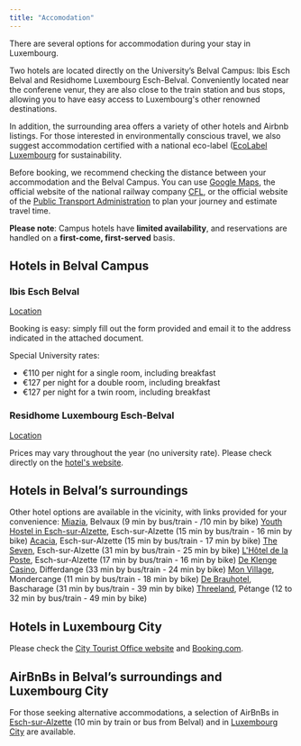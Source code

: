 ```yaml
---
title: "Accomodation"
---
```


There are several options for accommodation during your stay in Luxembourg. 

Two hotels are located directly on the University’s Belval Campus: Ibis Esch Belval and Residhome Luxembourg Esch-Belval. Conveniently located near the conferene venur, they are also close to the train station and bus stops, allowing you to have easy access to Luxembourg's other renowned destinations.

In addition, the surrounding area offers a variety of other hotels and Airbnb listings. For those interested in environmentally conscious travel, we also suggest accommodation certified with a national eco-label ([EcoLabel Luxembourg](https://www.ecolabel.lu/?geodir_search=1&stype=gd_place&s=+&snear=Near%3A+My+Location&spost_category%5B%5D=27&slabel%5B%5D=&sgeo_lat=49.5045365&sgeo_lon=5.9471235) for sustainability. 

Before booking, we recommend checking the distance between your accommodation and the Belval Campus. You can use [Google Maps](https://maps.google.com), the official website of the national railway company [CFL](https://www.cfl.lu), or the official website of the [Public Transport Administration](https://www.mobiliteit.lu/en/) to plan your journey and estimate travel time.


**Please note**: Campus hotels have **limited availability**, and reservations are handled on a **first-come, first-served** basis.

## Hotels in Belval Campus
<h3 style="font-weight:bold;">Ibis Esch Belval</h3>

[Location](https://maps.app.goo.gl/ooE7EJVyUoEZXtAz8)

Booking is easy: simply fill out the form provided and email it to the address indicated in the attached document.

Special University rates:
* €110 per night for a single room, including breakfast
* €127 per night for a double room, including breakfast
* €127 per night for a twin room, including breakfast
 
<h3 style="font-weight:bold;">Residhome Luxembourg Esch-Belval</h3>

[Location](https://maps.app.goo.gl/KHXNZ9C5gnEYPQYx5)

Prices may vary throughout the year (no university rate). Please check directly on the [hotel's website](https://www.residhome.com/residence-hoteliere-aparthotel-eschsuralzette-341.html). 

## Hotels in Belval’s surroundings
Other hotel options are available in the vicinity, with links provided for your convenience:
[Miazia](https://miazia.lu/), Belvaux (9 min by bus/train - /10 min by bike)
[Youth Hostel in Esch-sur-Alzette](https://youthhostels.lu/en/youth-hostels/youth-hostel-eschEsch-sur-Alzette), Esch-sur-Alzette (15 min by bus/train - 16 min by bike)
[Acacia](https://www.hotel-acacia.lu/), Esch-sur-Alzette (15 min by bus/train - 17 min by bike)
[The Seven](https://www.thesevenhotel.lu/), Esch-sur-Alzette (31 min by bus/train - 25 min by bike)
[L'Hôtel de la Poste](https://www.hoteldelaposte-luxembourg.com/), Esch-sur-Alzette (17 min by bus/train - 16 min by bike) 
[De Klenge Casino](https://sites.google.com/view/de-klenge-casino/), Differdange (33 min by bus/train - 24 min by bike)
[Mon Village](https://monvillage.lu/), Mondercange (11 min by bus/train - 18 min by bike)
[De Brauhotel](https://www.brauhotel.lu/), Bascharage (31 min by bus/train - 39 min by bike)
[Threeland](https://www.hotelthreeland.lu/), Pétange (12 to 32 min by bus/train -  49 min by bike)

## Hotels in Luxembourg City 
Please check the [City Tourist Office website](https://www.luxembourg-city.com/fr/planifier-votre-sejour/hebergements) and [Booking.com](https://www.booking.com/searchresults.fr.html?ss=Luxembourg&ssne=Luxembourg&ssne_untouched=Luxembourg&efdco=1&label=gog235jc-1DCAMoiQFCCmx1eGVtYm91cmdIDVgDaIkBiAEBmAENuAEXyAEP2AED6AEB-AECiAIBqAIDuALtobHBBsACAdICJDcxMjc3NzU3LWZjMTMtNGM1MC05NTg1LWMwOTBlODkyNmMyZtgCBOACAQ&aid=356980&lang=fr&sb=1&src_elem=sb&src=searchresults&dest_id=-1736191&dest_type=city&checkin=2025-12-09&checkout=2025-12-12&group_adults=1&no_rooms=1&group_children=0).

## AirBnBs in Belval’s surroundings and Luxembourg City
For those seeking alternative accommodations, a selection of AirBnBs in [Esch-sur-Alzette](https://www.airbnb.fr/s/Esch~sur~Alzette--Luxembourg/homes?refinement_paths%5B%5D=%2Fhomes&acp_id=f70c3cd2-cf21-429a-91a1-8c5b6a3ffc61&date_picker_type=calendar&checkin=2025-12-09&checkout=2025-12-12&source=structured_search_input_header&search_type=autocomplete_click&flexible_trip_lengths%5B%5D=one_week&monthly_start_date=2025-09-01&monthly_length=3&monthly_end_date=2025-12-01&price_filter_input_type=2&price_filter_num_nights=3&channel=EXPLORE&place_id=ChIJyZalbhw1lUcRZ7DYmEjWMhk&location_bb=QkYTEUDAKh9CRdf3QL4u0A%3D%3D) (10 min by train or bus from Belval) and in [Luxembourg City](https://www.airbnb.fr/s/Luxembourg-City--Luxembourg/homes?refinement_paths%5B%5D=%2Fhomes&place_id=ChIJVyzznc1IlUcREG0F0dbRAAQ&location_bb=QkaelkDGhEtCRj50QMI2pA%3D%3D&acp_id=47466415-0d53-49dd-bdd6-07ca3ed0d698&date_picker_type=calendar&checkin=2025-12-09&checkout=2025-12-12&source=structured_search_input_header&search_type=autocomplete_click) are available. 

